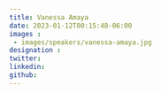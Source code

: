 ```yaml
---
title: Vanessa Amaya
date: 2023-01-12T00:15:48-06:00
images : 
 - images/speakers/vanessa-amaya.jpg
designation : 
twitter: 
linkedin: 
github: 
---
```



